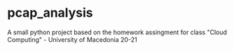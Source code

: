 # pcap_analysis
A small python project based on the homework assingment for class "Cloud Computing" - University of Macedonia 20-21
